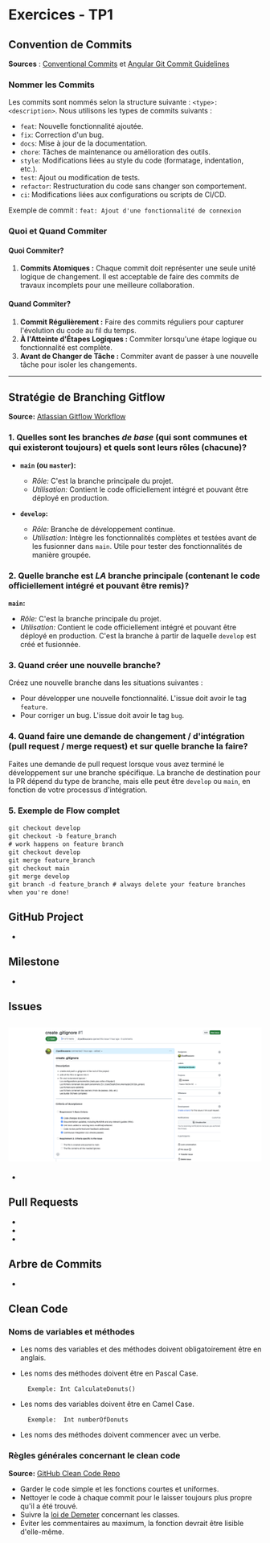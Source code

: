 # Exercices - TP1

## Convention de Commits
**Sources** : [Conventional Commits](https://www.conventionalcommits.org/) et [Angular Git Commit Guidelines](https://github.com/angular/angular/blob/master/CONTRIBUTING.md#-commit-message-guidelines)

### Nommer les Commits

Les commits sont nommés selon la structure suivante : `<type>: <description>`. Nous utilisons les types de commits suivants :

- `feat`: Nouvelle fonctionnalité ajoutée.
- `fix`: Correction d'un bug.
- `docs`: Mise à jour de la documentation.
- `chore`: Tâches de maintenance ou amélioration des outils.
- `style`: Modifications liées au style du code (formatage, indentation, etc.).
- `test`: Ajout ou modification de tests.
- `refactor`: Restructuration du code sans changer son comportement.
- `ci`: Modifications liées aux configurations ou scripts de CI/CD.

Exemple de commit : `feat: Ajout d'une fonctionnalité de connexion`


### Quoi et Quand Commiter

#### Quoi Commiter?

1. **Commits Atomiques :** Chaque commit doit représenter une seule unité logique de changement. Il est acceptable de faire des commits de travaux 
incomplets pour une meilleure collaboration.

#### Quand Commiter?

1. **Commit Régulièrement :** Faire des commits réguliers pour capturer l'évolution du code au fil du temps.
2. **À l'Atteinte d'Étapes Logiques :** Commiter lorsqu'une étape logique ou fonctionnalité est complète.
3. **Avant de Changer de Tâche :** Commiter avant de passer à une nouvelle tâche pour isoler les changements.


---

## Stratégie de Branching Gitflow

**Source:** [Atlassian Gitflow Workflow](https://www.atlassian.com/git/tutorials/comparing-workflows/gitflow-workflow)

### 1. Quelles sont les branches *de base* (qui sont communes et qui existeront toujours) et quels sont leurs rôles (chacune)?

- **`main` (ou `master`):**
    - *Rôle:* C'est la branche principale du projet.
    - *Utilisation:* Contient le code officiellement intégré et pouvant être déployé en production.

- **`develop`:**
    - *Rôle:* Branche de développement continue.
    - *Utilisation:* Intègre les fonctionnalités complètes et testées avant de les fusionner dans `main`. Utile pour tester des fonctionnalités de manière groupée.

### 2. Quelle branche est *LA* branche principale (contenant le code officiellement intégré et pouvant être remis)?

**`main`:**
- *Rôle:* C'est la branche principale du projet.
- *Utilisation:* Contient le code officiellement intégré et pouvant être déployé en production. 
C'est la branche à partir de laquelle `develop` est créé et fusionnée.

### 3. Quand créer une nouvelle branche?

Créez une nouvelle branche dans les situations suivantes :
- Pour développer une nouvelle fonctionnalité. L'issue doit avoir le tag `feature`.
- Pour corriger un bug. L'issue doit avoir le tag `bug`.

### 4. Quand faire une demande de changement / d'intégration (pull request / merge request) et sur quelle branche la faire?

Faites une demande de pull request lorsque vous avez terminé le développement sur une branche spécifique. La branche de destination pour la PR dépend du type de branche, mais elle peut être `develop` ou `main`, en fonction de votre processus d'intégration. 

### 5. Exemple de Flow complet
```
git checkout develop
git checkout -b feature_branch
# work happens on feature branch
git checkout develop
git merge feature_branch
git checkout main
git merge develop
git branch -d feature_branch # always delete your feature branches when you're done!
```

## GitHub Project
-

## Milestone
-

## Issues
![Local Image](../images/issue-1.png)
-
-

## Pull Requests
-
-
-

## Arbre de Commits
-

## Clean Code

### Noms de variables et méthodes
- Les noms des variables et des méthodes doivent obligatoirement être en anglais.
- Les noms des méthodes doivent être en Pascal Case.
    
        Exemple: Int CalculateDonuts()
- Les noms des variables doivent être en Camel Case.
    
        Exemple:  Int numberOfDonuts
- Les noms des méthodes doivent commencer avec un verbe.

### Règles générales concernant le clean code
**Source:** [GitHub Clean Code Repo](https://gist.github.com/wojteklu/73c6914cc446146b8b533c0988cf8d29#)
- Garder le code simple et les fonctions courtes et uniformes.
- Nettoyer le code à chaque commit pour le laisser toujours plus propre qu'il a été trouvé.
- Suivre la [loi de Demeter](https://www.dotnetdojo.com/loi-de-demeter/) concernant les classes.
- Éviter les commentaires au maximum, la fonction devrait être lisible d'elle-même.
